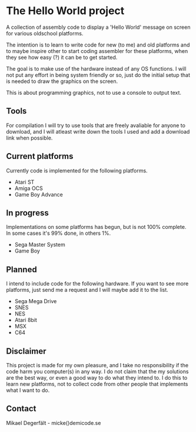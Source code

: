 The Hello World project
=======================

A collection of assembly code to display a 'Hello World' message on screen 
for various oldschool platforms.

The intention is to learn to write code for new (to me) and old platforms
and to maybe inspire other to start coding assembler for these platforms,
when they see how easy (?) it can be to get started.

The goal is to make use of the hardware instead of any OS functions. I 
will not put any effort in being system friendly or so, just do the initial
setup that is needed to draw the graphics on the screen.

This is about programming graphics, not to use a console to output text.

Tools
-----
For compilation I will try to use tools that are freely avaliable for
anyone to download, and I will atleast write down the tools I used and
add a download link when possible.

Current platforms
-----------------
Currently code is implemented for the following platforms.

 * Atari ST
 * Amiga OCS
 * Game Boy Advance

In progress
----------------
Implementations on some platforms has begun, but is not 100% complete.
In some cases it's 99% done, in others 1%.

 * Sega Master System
 * Game Boy


Planned
----------------
I intend to include code for the following hardware. If you want to
see more platforms, just send me a request and I will maybe add it 
to the list.

 * Sega Mega Drive
 * SNES
 * NES
 * Atari 8bit
 * MSX
 * C64

Disclaimer
----------
This project is made for my own pleasure, and I take no responsibility 
if the code harm you computer(s) in any way. I do not claim that the my
solutions are the best way, or even a good way to do what they intend to.
I do this to learn new platforms, not to collect code from
other people that implements what I want to do.

Contact
-------
Mikael Degerfält - micke()demicode.se

